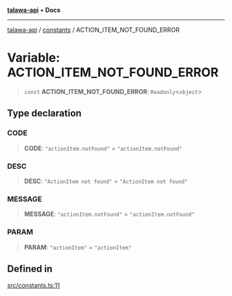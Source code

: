 [**talawa-api**](../../README.md) • **Docs**

***

[talawa-api](../../modules.md) / [constants](../README.md) / ACTION\_ITEM\_NOT\_FOUND\_ERROR

# Variable: ACTION\_ITEM\_NOT\_FOUND\_ERROR

> `const` **ACTION\_ITEM\_NOT\_FOUND\_ERROR**: `Readonly`\<`object`\>

## Type declaration

### CODE

> **CODE**: `"actionItem.notFound"` = `"actionItem.notFound"`

### DESC

> **DESC**: `"ActionItem not found"` = `"ActionItem not found"`

### MESSAGE

> **MESSAGE**: `"actionItem.notFound"` = `"actionItem.notFound"`

### PARAM

> **PARAM**: `"actionItem"` = `"actionItem"`

## Defined in

[src/constants.ts:11](https://github.com/PalisadoesFoundation/talawa-api/blob/6712e9940a5702665afc506fa9f6e9d7e1dc7991/src/constants.ts#L11)
